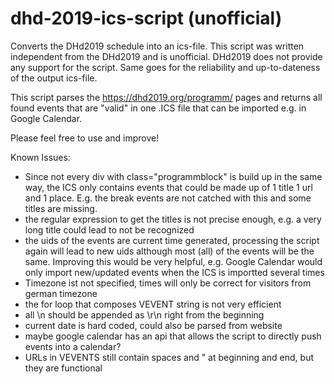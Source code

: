 # dhd-2019-ics-script (unofficial)
Converts the DHd2019 schedule into an ics-file. This script was written independent from the DHd2019 and is unofficial. DHd2019 does not provide any support for the script. Same goes for the reliability and up-to-dateness of the output ics-file.

This script parses the https://dhd2019.org/programm/ pages and returns all found events that are "valid" in one .ICS file that can be imported e.g. in Google Calendar.

Please feel free to use and improve!

Known Issues:
* Since not every div with class="programmblock" is build up in the same way, the ICS only contains events that could be made up of 1 title 1 url and 1 place. E.g. the break events are not catched with this and some titles are missing.
* the regular expression to get the titles is not precise enough, e.g. a very long title could lead to not be recognized
* the uids of the events are current time generated, processing the script again will lead to new uids although most (all) of the events will be the same. Improving this would be very helpful, e.g. Google Calendar would only import new/updated events when the ICS is importted several times
* Timezone ist not specified, times will only be correct for visitors from german timezone
* the for loop that composes VEVENT string is not very efficient
* all \n should be appended as \r\n right from the beginning
* current date is hard coded, could also be parsed from website
* maybe google calendar has an api that allows the script to directly push events into a calendar?
* URLs in VEVENTS still contain spaces and " at beginning and end, but they are functional
